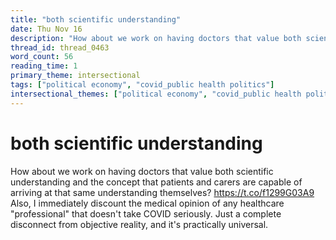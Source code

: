```yaml
---
title: "both scientific understanding"
date: Thu Nov 16
description: "How about we work on having doctors that value both scientific understanding and the concept that patients and carers are capable of arriving at that same..."
thread_id: thread_0463
word_count: 56
reading_time: 1
primary_theme: intersectional
tags: ["political economy", "covid_public health politics"]
intersectional_themes: ["political economy", "covid_public health politics"]
---
```


# both scientific understanding

How about we work on having doctors that value both scientific understanding and the concept that patients and carers are capable of arriving at that same understanding themselves? https://t.co/f1299G03A9 Also, I immediately discount the medical opinion of any healthcare "professional" that doesn't take COVID seriously. Just a complete disconnect from objective reality, and it's practically universal.